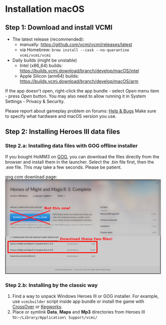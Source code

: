 # Installation macOS

## Step 1: Download and install VCMI

- The latest release (recommended):
  - manually: <https://github.com/vcmi/vcmi/releases/latest>
  - via Homebrew: `brew install --cask --no-quarantine vcmi/vcmi/vcmi`
- Daily builds (might be unstable)
  - Intel (x86_64) builds: <https://builds.vcmi.download/branch/develop/macOS/intel>
  - Apple Silicon (arm64) builds: <https://builds.vcmi.download/branch/develop/macOS/arm>

If the app doesn't open, right-click the app bundle - select *Open* menu item - press *Open* button. You may also need to allow running it in System Settings - Privacy & Security.

Please report about gameplay problem on forums: [Help & Bugs](https://forum.vcmi.eu/c/international-board/help-bugs) Make sure to specify what hardware and macOS version you use.

## Step 2: Installing Heroes III data files

### Step 2.a: Installing data files with GOG offline installer

If you bought HoMM3 on [GOG](https://www.gog.com/de/game/heroes_of_might_and_magic_3_complete_edition), you can download the files directly from the browser and install them in the launcher. Select the .bin file first, then the .exe file. This may take a few seconds. Please be patient.

gog.com download page:
![GoG-Installer](images/gog_offline_installer.png)

### Step 2.b: Installing by the classic way

1. Find a way to unpack Windows Heroes III or GOG installer. For example, use `vcmibuilder` script inside app bundle or install the game with [CrossOver](https://www.codeweavers.com/crossover) or [Kegworks](https://github.com/Kegworks-App/Kegworks).
2. Place or symlink **Data**, **Maps** and **Mp3** directories from Heroes III to:`~/Library/Application\ Support/vcmi/`
